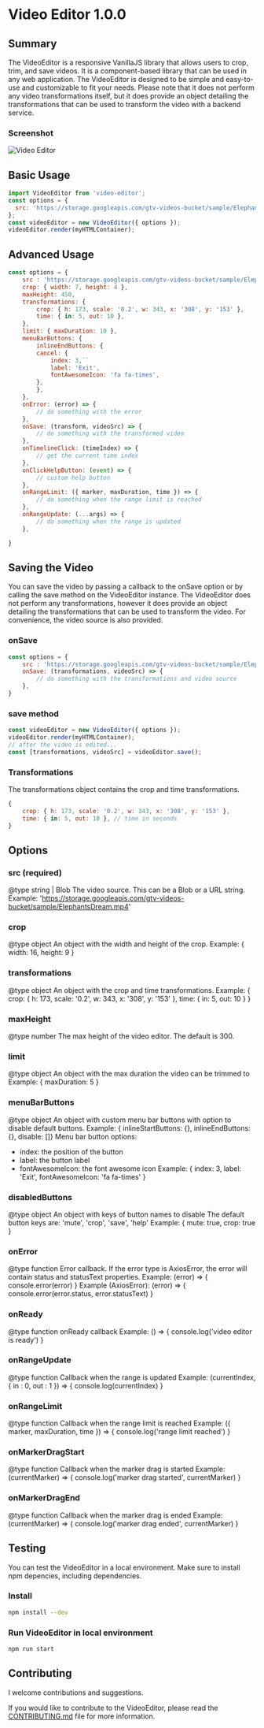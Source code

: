 # Video Editor 1.0.0

## Summary

The VideoEditor is a responsive VanillaJS library that allows users to crop, trim, and save videos. It is a component-based library that can be used in any web application. The VideoEditor is designed to be simple and easy-to-use and customizable to fit your needs. Please note that it does not perform any video transformations itself, but it does provide an object detailing the transformations that can be used to transform the video with a backend service.

### Screenshot

![Video Editor](/video-editor.png)

## Basic Usage

```javascript
import VideoEditor from 'video-editor';
const options = {
  src: 'https://storage.googleapis.com/gtv-videos-bucket/sample/ElephantsDream.mp4',
};
const videoEditor = new VideoEditor({ options });
videoEditor.render(myHTMLContainer);
```

## Advanced Usage

```javascript
const options = {
    src : 'https://storage.googleapis.com/gtv-videos-bucket/sample/ElephantsDream.mp4';
    crop: { width: 7, height: 4 },
    maxHeight: 450,
    transformations: {
        crop: { h: 173, scale: '0.2', w: 343, x: '308', y: '153' },
        time: { in: 5, out: 10 },
    },
    limit: { maxDuration: 10 },
    menuBarButtons: {
        inlineEndButtons: {
        cancel: {
            index: 3,``
            label: 'Exit',
            fontAwesomeIcon: 'fa fa-times',
        },
        },
    },
    onError: (error) => {
        // do something with the error
    },
    onSave: (transform, videoSrc) => {
        // do something with the transformed video
    },
    onTimelineClick: (timeIndex) => {
        // get the current time index
    },
    onClickHelpButton: (event) => {
        // custom help button
    },
    onRangeLimit: ({ marker, maxDuration, time }) => {
        // do something when the range limit is reached
    },
    onRangeUpdate: (...args) => {
        // do something when the range is updated
    },

}
```

## Saving the Video

You can save the video by passing a callback to the onSave option or by calling the save method on the VideoEditor instance.
The VideoEditor does not perform any transformations, however it does provide an object detailing the transformations that can be used to transform the video. For convenience, the video source is also provided.

### onSave

```javascript
const options = {
    src : 'https://storage.googleapis.com/gtv-videos-bucket/sample/ElephantsDream.mp4';
    onSave: (transformations, videoSrc) => {
        // do something with the transformations and video source
    },
}
```

### save method

```javascript
const videoEditor = new VideoEditor({ options });
videoEditor.render(myHTMLContainer);
// after the video is edited...
const [transformations, videoSrc] = videoEditor.save();
```

### Transformations

The transformations object contains the crop and time transformations.

```javascript
{
    crop: { h: 173, scale: '0.2', w: 343, x: '308', y: '153' },
    time: { in: 5, out: 10 }, // time in seconds
}
```

## Options

### src (required)

@type string | Blob
The video source. This can be a Blob or a URL string.
Example: '<https://storage.googleapis.com/gtv-videos-bucket/sample/ElephantsDream.mp4>'

### crop

@type object
An object with the width and height of the crop.
Example: { width: 16, height: 9 }

### transformations

@type object
An object with the crop and time transformations.
Example: { crop: { h: 173, scale: '0.2', w: 343, x: '308', y: '153' }, time: { in: 5, out: 10 } }

### maxHeight

@type number
The max height of the video editor. The default is 300.

### limit

@type object
An object with the max duration the video can be trimmed to
Example: { maxDuration: 5 }

### menuBarButtons

@type object
An object with custom menu bar buttons with option to disable default buttons.
Example: { inlineStartButtons: {}, inlineEndButtons: {}, disable: []}
Menu bar button options:

- index: the position of the button
- label: the button label
- fontAwesomeIcon: the font awesome icon
  Example: { index: 3, label: 'Exit', fontAwesomeIcon: 'fa fa-times' }

### disabledButtons

@type object
An object with keys of button names to disable
The default button keys are: 'mute', 'crop', 'save', 'help'
Example: { mute: true, crop: true }

### onError

@type function
Error callback. If the error type is AxiosError, the error will contain
status and statusText properties.
Example: (error) => { console.error(error) }
Example (AxiosError): (error) => { console.error(error.status, error.statusText) }

### onReady

@type function
onReady callback
Example: () => { console.log('video editor is ready') }

### onRangeUpdate

@type function
Callback when the range is updated
Example: (currentIndex, { in : 0, out : 1 }) => { console.log(currentIndex) }

### onRangeLimit

@type function
Callback when the range limit is reached
Example: ({ marker, maxDuration, time }) => { console.log('range limit reached') }

### onMarkerDragStart

@type function
Callback when the marker drag is started
Example: (currentMarker) => { console.log('marker drag started', currentMarker) }

### onMarkerDragEnd

@type function
Callback when the marker drag is ended
Example: (currentMarker) => { console.log('marker drag ended', currentMarker) }

## Testing

You can test the VideoEditor in a local environment.
Make sure to install npm depencies, including dependencies.

### Install

```bash
npm install --dev
```

### Run VideoEditor in local environment

```bash
npm run start
```

## Contributing

I welcome contributions and suggestions.

If you would like to contribute to the VideoEditor, please read the [CONTRIBUTING.md](CONTRIBUTING.md) file for more information.
